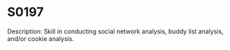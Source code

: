 # S0197
Description: Skill in conducting social network analysis, buddy list analysis, and/or cookie analysis.
